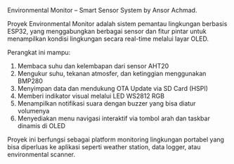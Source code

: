 Environmental Monitor – Smart Sensor System by Ansor Achmad.

Proyek Environmental Monitor adalah sistem pemantau lingkungan berbasis ESP32, yang menggabungkan berbagai sensor dan fitur pintar untuk menampilkan kondisi lingkungan secara real-time melalui layar OLED.

Perangkat ini mampu:

1. Membaca suhu dan kelembapan dari sensor AHT20
2. Mengukur suhu, tekanan atmosfer, dan ketinggian menggunakan BMP280
3. Menyimpan data dan mendukung OTA Update via SD Card (HSPI)
4. Memberi indikator visual melalui LED WS2812 RGB
5. Menampilkan notifikasi suara dengan buzzer yang bisa diatur volumenya
6. Menyediakan menu navigasi interaktif via tombol arah dan taskbar dinamis di OLED

Proyek ini berfungsi sebagai platform monitoring lingkungan portabel yang bisa diperluas ke aplikasi seperti weather station, data logger, atau environmental scanner.

